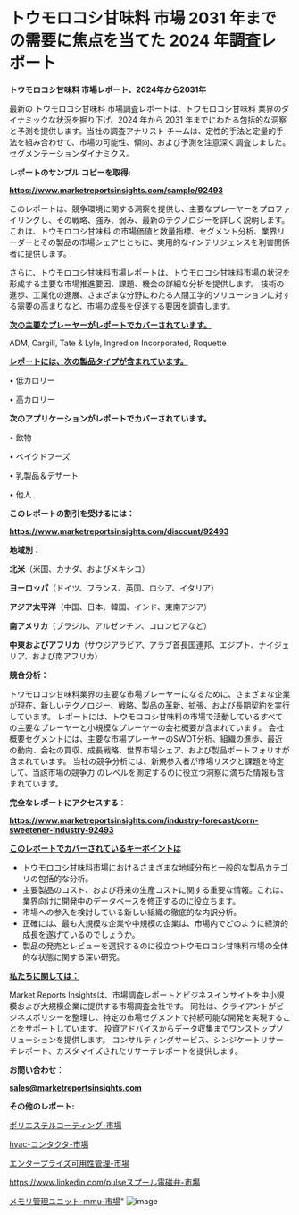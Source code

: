 # トウモロコシ甘味料 市場 2031 年までの需要に焦点を当てた 2024 年調査レポート

<strong>トウモロコシ甘味料 市場レポート、2024年から2031年</strong>

最新の トウモロコシ甘味料 市場調査レポートは、トウモロコシ甘味料 業界のダイナミックな状況を掘り下げ、2024 年から 2031 年までにわたる包括的な洞察と予測を提供します。当社の調査アナリスト チームは、定性的手法と定量的手法を組み合わせて、市場の可能性、傾向、および予測を注意深く調査しました。 セグメンテーションダイナミクス。



<strong>レポートのサンプル コピーを取得:</strong> <a href=https://www.marketreportsinsights.com/sample/92493>

<strong><u>https://www.marketreportsinsights.com/sample/92493</u></strong></a>

このレポートは、競争環境に関する洞察を提供し、主要なプレーヤーをプロファイリングし、その戦略、強み、弱み、最新のテクノロジーを詳しく説明します。 これは、トウモロコシ甘味料 の市場価値と数量指標、セグメント分析、業界リーダーとその製品の市場シェアとともに、実用的なインテリジェンスを利害関係者に提供します。

さらに、トウモロコシ甘味料市場レポートは、トウモロコシ甘味料市場の状況を形成する主要な市場推進要因、課題、機会の詳細な分析を提供します。 技術の進歩、工業化の進展、さまざまな分野にわたる人間工学的ソリューションに対する需要の高まりなど、市場の成長を促進する要因を調査します。



<strong><u>次の主要なプレーヤーがレポートでカバーされています。</u></strong>

ADM, Cargill, Tate & Lyle, Ingredion Incorporated, Roquette



<strong><u><b>レポートには、次の製品タイプが含まれています。</b></u></strong>

• 低カロリー

• 高カロリー



<strong><b>次のアプリケーションがレポートでカバーされています。</b></strong>

• 飲物

• ベイクドフーズ

• 乳製品＆デザート

• 他人



<strong><b>このレポートの割引を受けるには：</b></strong><a href=https://www.marketreportsinsights.com/discount/92493>

<strong><u>https://www.marketreportsinsights.com/discount/92493</u></strong></a>



<strong>地域別：</strong>



<strong>北米</strong>（米国、カナダ、およびメキシコ）



<strong>ヨーロッパ</strong>（ドイツ、フランス、英国、ロシア、イタリア）



<strong>アジア太平洋</strong>（中国、日本、韓国、インド、東南アジア）



<strong>南アメリカ</strong>（ブラジル、アルゼンチン、コロンビアなど）



<strong>中東およびアフリカ</strong>（サウジアラビア、アラブ首長国連邦、エジプト、ナイジェリア、および南アフリカ）



<strong>競合分析：</strong>

トウモロコシ甘味料業界の主要な市場プレーヤーになるために、さまざまな企業が現在、新しいテクノロジー、戦略、製品の革新、拡張、および長期契約を実行しています。 レポートには、トウモロコシ甘味料の市場で活動しているすべての主要なプレーヤーと小規模なプレーヤーの会社概要が含まれています。 会社概要セグメントには、主要な市場プレーヤーのSWOT分析、組織の進歩、最近の動向、会社の買収、成長戦略、世界市場シェア、および製品ポートフォリオが含まれています。 当社の競争分析には、新規参入者が市場リスクと課題を特定して、当該市場の競争力 のレベルを測定するのに役立つ洞察に満ちた情報も含まれています。



<strong>完全なレポートにアクセスする</strong>：

<a href=https://www.marketreportsinsights.com/industry-forecast/corn-sweetener-industry-92493>

<strong><u>https://www.marketreportsinsights.com/industry-forecast/corn-sweetener-industry-92493</u></strong></a>



<strong><u><b>このレポートでカバーされているキーポイントは</b></u></strong>
<ul>
  <li>トウモロコシ甘味料市場におけるさまざまな地域分布と一般的な製品カテゴリの包括的な分析。</li>
  <li>主要製品のコスト、および将来の生産コストに関する重要な情報。これは、業界向けに開発中のデータベースを修正するのに役立ちます。</li>
  <li>市場への参入を検討している新しい組織の徹底的な内訳分析。</li>
  <li>正確には、最も大規模な企業や中規模の企業は、市場内でどのように経済的成長を遂げているのでしょうか。</li>
  <li>製品の発売とレビューを選択するのに役立つトウモロコシ甘味料市場の全体的な状態に関する深い研究。</li>
</ul>


<strong><u><b>私たちに関しては：</b></u></strong>

Market Reports Insightsは、市場調査レポートとビジネスインサイトを中小規模および大規模企業に提供する市場調査会社です。 同社は、クライアントがビジネスポリシーを整理し、特定の市場セグメントで持続可能な開発を実現することをサポートしています。 投資アドバイスからデータ収集までワンストップソリューションを提供します。 コンサルティングサービス、シンジケートリサーチレポート、カスタマイズされたリサーチレポートを提供します。



<strong><b>お問い合わせ</b></strong>：

<a href=mailto:sales@marketreportsinsights.com>

<strong><u>sales@marketreportsinsights.com</u></strong></a>



<strong>その他のレポート:</strong>

<a href=https://www.linkedin.com/pulse/ポリエステルコーティング-市場-2023-年のダイナミクスとビジネストレンド-abunf/>ポリエステルコーティング-市場</a>

<a href=https://www.linkedin.com/pulse/hvac-コンタクタ-市場-2030-年までの需要に焦点を当てた-2023-年調査レポート-pr-news-hub-z1lwf/>hvac-コンタクタ-市場</a>

<a href=https://www.linkedin.com/pulse/エンタープライズ可用性管理-市場-2030-年までの需要に焦点を当てた-pqzkf/>エンタープライズ可用性管理-市場</a>

<a href=https://www.linkedin.com/pulseスプール電磁弁-市場-2023-新興市場-将来の動向と市場需要-2030-pr-news-hub-kbpjf/>https://www.linkedin.com/pulseスプール電磁弁-市場</a>

<a href=https://www.linkedin.com/pulse/メモリ管理ユニット-mmu-市場-2023-推進要因と成長機会-2030-js8kf/>メモリ管理ユニット-mmu-市場</a>"
![image](https://github.com/keshav9650/Research---Analysis/assets/164496465/ea044cbf-974e-4039-8cb2-1ad9d0115b3e)
